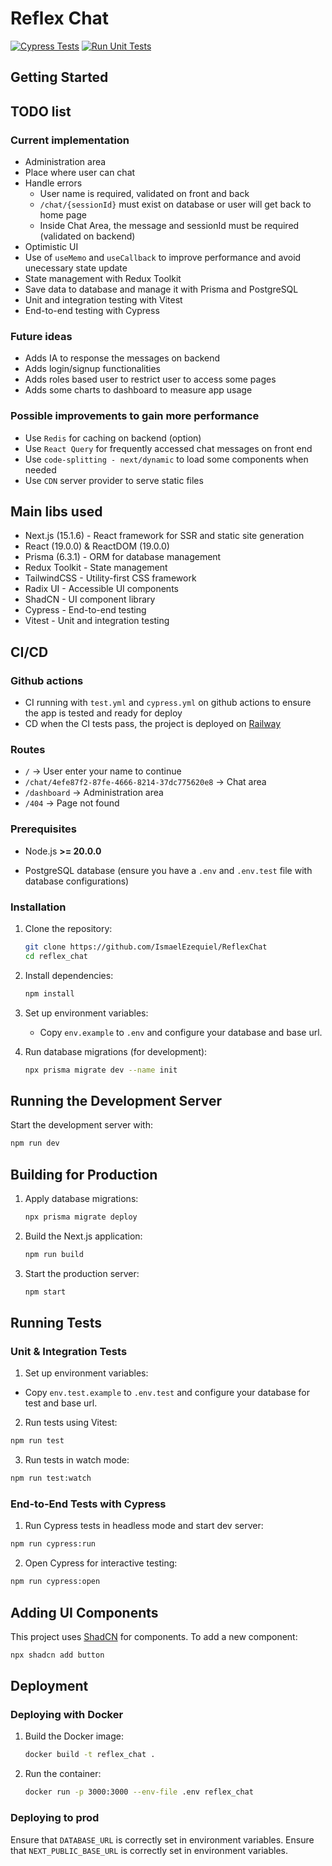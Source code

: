# Reflex Chat

[![Cypress Tests](https://github.com/IsmaelEzequiel/ReflexChat/actions/workflows/cypress.yml/badge.svg)](https://github.com/IsmaelEzequiel/ReflexChat/actions/workflows/cypress.yml)
[![Run Unit Tests](https://github.com/IsmaelEzequiel/ReflexChat/actions/workflows/test.yml/badge.svg)](https://github.com/IsmaelEzequiel/ReflexChat/actions/workflows/test.yml)

## Getting Started

## TODO list

### Current implementation
- Administration area
- Place where user can chat
- Handle errors
  - User name is required, validated on front and back
  - `/chat/{sessionId}` must exist on database or user will get back to home page
  - Inside Chat Area, the message and sessionId must be required (validated on backend)
- Optimistic UI
- Use of `useMemo` and `useCallback` to improve performance and avoid unecessary state update
- State management with Redux Toolkit
- Save data to database and manage it with Prisma and PostgreSQL
- Unit and integration testing with Vitest
- End-to-end testing with Cypress

### Future ideas
- Adds IA to response the messages on backend
- Adds login/signup functionalities
- Adds roles based user to restrict user to access some pages
- Adds some charts to dashboard to measure app usage

### Possible improvements to gain more performance
- Use `Redis` for caching on backend (option)
- Use `React Query` for frequently accessed chat messages on front end
- Use `code-splitting - next/dynamic` to load some components when needed
- Use `CDN` server provider to serve static files

## Main libs used

- Next.js (15.1.6) - React framework for SSR and static site generation
- React (19.0.0) & ReactDOM (19.0.0)
- Prisma (6.3.1) - ORM for database management
- Redux Toolkit - State management
- TailwindCSS - Utility-first CSS framework
- Radix UI - Accessible UI components
- ShadCN - UI component library
- Cypress - End-to-end testing
- Vitest - Unit and integration testing

## CI/CD

### Github actions
- CI running with `test.yml` and `cypress.yml` on github actions to ensure the app is tested and ready for deploy
- CD when the CI tests pass, the project is deployed on [Railway](https://reflexchat.ismaelezequiel.com.br/)  

### Routes

- `/` -> User enter your name to continue
- `/chat/4efe87f2-87fe-4666-8214-37dc775620e8` -> Chat area
- `/dashboard` -> Administration area
- `/404` -> Page not found

### Prerequisites

- Node.js **>= 20.0.0**

- PostgreSQL database (ensure you have a `.env` and `.env.test` file with database configurations)

### Installation

1. Clone the repository:

   ```sh
   git clone https://github.com/IsmaelEzequiel/ReflexChat
   cd reflex_chat
   ```

2. Install dependencies:

   ```sh
   npm install
   ```

3. Set up environment variables:

   - Copy `env.example` to `.env` and configure your database and base url.

4. Run database migrations (for development):

   ```sh
   npx prisma migrate dev --name init
   ```

## Running the Development Server

Start the development server with:

```sh
npm run dev
```

## Building for Production

1. Apply database migrations:

   ```sh
   npx prisma migrate deploy
   ```

2. Build the Next.js application:

   ```sh
   npm run build
   ```

3. Start the production server:

   ```sh
   npm start
   ```

## Running Tests

### Unit & Integration Tests

1. Set up environment variables:

  - Copy `env.test.example` to `.env.test` and configure your database for test and base url.

2. Run tests using Vitest:

```sh
npm run test
```

3. Run tests in watch mode:

```sh
npm run test:watch
```

### End-to-End Tests with Cypress

1. Run Cypress tests in headless mode and start dev server:

```sh
npm run cypress:run
```

2. Open Cypress for interactive testing:

```sh
npm run cypress:open
```

## Adding UI Components

This project uses [ShadCN](https://ui.shadcn.com/) for components. To add a new component:

```sh
npx shadcn add button
```

## Deployment

### Deploying with Docker

1. Build the Docker image:

   ```sh
   docker build -t reflex_chat .
   ```

2. Run the container:

   ```sh
   docker run -p 3000:3000 --env-file .env reflex_chat
   ```

### Deploying to prod

Ensure that `DATABASE_URL` is correctly set in environment variables.
Ensure that `NEXT_PUBLIC_BASE_URL` is correctly set in environment variables.